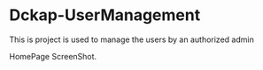 # Dckap-UserManagement
This is project is used to manage the users by an authorized admin


HomePage ScreenShot.
